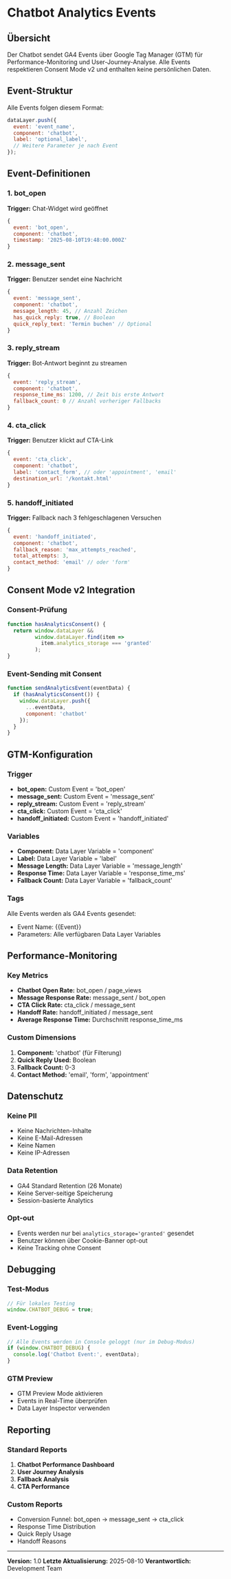 # Chatbot Analytics Events

## Übersicht

Der Chatbot sendet GA4 Events über Google Tag Manager (GTM) für Performance-Monitoring und User-Journey-Analyse. Alle Events respektieren Consent Mode v2 und enthalten keine persönlichen Daten.

## Event-Struktur

Alle Events folgen diesem Format:
```javascript
dataLayer.push({
  event: 'event_name',
  component: 'chatbot',
  label: 'optional_label',
  // Weitere Parameter je nach Event
});
```

## Event-Definitionen

### 1. bot_open
**Trigger:** Chat-Widget wird geöffnet
```javascript
{
  event: 'bot_open',
  component: 'chatbot',
  timestamp: '2025-08-10T19:48:00.000Z'
}
```

### 2. message_sent
**Trigger:** Benutzer sendet eine Nachricht
```javascript
{
  event: 'message_sent',
  component: 'chatbot',
  message_length: 45, // Anzahl Zeichen
  has_quick_reply: true, // Boolean
  quick_reply_text: 'Termin buchen' // Optional
}
```

### 3. reply_stream
**Trigger:** Bot-Antwort beginnt zu streamen
```javascript
{
  event: 'reply_stream',
  component: 'chatbot',
  response_time_ms: 1200, // Zeit bis erste Antwort
  fallback_count: 0 // Anzahl vorheriger Fallbacks
}
```

### 4. cta_click
**Trigger:** Benutzer klickt auf CTA-Link
```javascript
{
  event: 'cta_click',
  component: 'chatbot',
  label: 'contact_form', // oder 'appointment', 'email'
  destination_url: '/kontakt.html'
}
```

### 5. handoff_initiated
**Trigger:** Fallback nach 3 fehlgeschlagenen Versuchen
```javascript
{
  event: 'handoff_initiated',
  component: 'chatbot',
  fallback_reason: 'max_attempts_reached',
  total_attempts: 3,
  contact_method: 'email' // oder 'form'
}
```

## Consent Mode v2 Integration

### Consent-Prüfung
```javascript
function hasAnalyticsConsent() {
  return window.dataLayer && 
         window.dataLayer.find(item => 
           item.analytics_storage === 'granted'
         );
}
```

### Event-Sending mit Consent
```javascript
function sendAnalyticsEvent(eventData) {
  if (hasAnalyticsConsent()) {
    window.dataLayer.push({
      ...eventData,
      component: 'chatbot'
    });
  }
}
```

## GTM-Konfiguration

### Trigger
- **bot_open:** Custom Event = 'bot_open'
- **message_sent:** Custom Event = 'message_sent'
- **reply_stream:** Custom Event = 'reply_stream'
- **cta_click:** Custom Event = 'cta_click'
- **handoff_initiated:** Custom Event = 'handoff_initiated'

### Variables
- **Component:** Data Layer Variable = 'component'
- **Label:** Data Layer Variable = 'label'
- **Message Length:** Data Layer Variable = 'message_length'
- **Response Time:** Data Layer Variable = 'response_time_ms'
- **Fallback Count:** Data Layer Variable = 'fallback_count'

### Tags
Alle Events werden als GA4 Events gesendet:
- Event Name: {{Event}}
- Parameters: Alle verfügbaren Data Layer Variables

## Performance-Monitoring

### Key Metrics
- **Chatbot Open Rate:** bot_open / page_views
- **Message Response Rate:** message_sent / bot_open
- **CTA Click Rate:** cta_click / message_sent
- **Handoff Rate:** handoff_initiated / message_sent
- **Average Response Time:** Durchschnitt response_time_ms

### Custom Dimensions
1. **Component:** 'chatbot' (für Filterung)
2. **Quick Reply Used:** Boolean
3. **Fallback Count:** 0-3
4. **Contact Method:** 'email', 'form', 'appointment'

## Datenschutz

### Keine PII
- Keine Nachrichten-Inhalte
- Keine E-Mail-Adressen
- Keine Namen
- Keine IP-Adressen

### Data Retention
- GA4 Standard Retention (26 Monate)
- Keine Server-seitige Speicherung
- Session-basierte Analytics

### Opt-out
- Events werden nur bei `analytics_storage='granted'` gesendet
- Benutzer können über Cookie-Banner opt-out
- Keine Tracking ohne Consent

## Debugging

### Test-Modus
```javascript
// Für lokales Testing
window.CHATBOT_DEBUG = true;
```

### Event-Logging
```javascript
// Alle Events werden in Console geloggt (nur im Debug-Modus)
if (window.CHATBOT_DEBUG) {
  console.log('Chatbot Event:', eventData);
}
```

### GTM Preview
- GTM Preview Mode aktivieren
- Events in Real-Time überprüfen
- Data Layer Inspector verwenden

## Reporting

### Standard Reports
1. **Chatbot Performance Dashboard**
2. **User Journey Analysis**
3. **Fallback Analysis**
4. **CTA Performance**

### Custom Reports
- Conversion Funnel: bot_open → message_sent → cta_click
- Response Time Distribution
- Quick Reply Usage
- Handoff Reasons

---

**Version:** 1.0
**Letzte Aktualisierung:** 2025-08-10
**Verantwortlich:** Development Team
